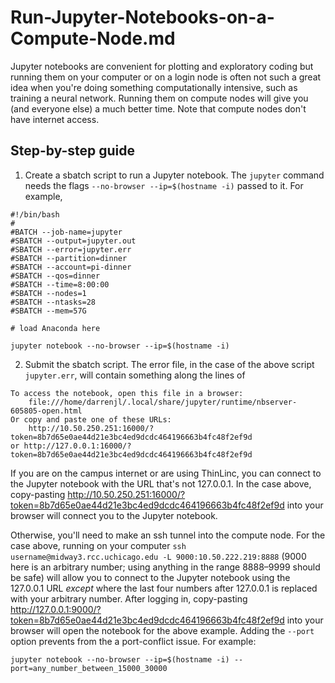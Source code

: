 # Run-Jupyter-Notebooks-on-a-Compute-Node.md
Jupyter notebooks are convenient for plotting and exploratory coding but running them on your computer or on a login node is often not such a great idea when you're doing something computationally intensive, such as training a neural network. Running them on compute nodes will give you (and everyone else) a much better time. Note that compute nodes don't have internet access.

Step-by-step guide
------------------

1.  Create a sbatch script to run a Jupyter notebook. The `jupyter` command needs the flags `--no-browser --ip=$(hostname -i)` passed to it. For example,
    
```
#!/bin/bash
#
#BATCH --job-name=jupyter
#SBATCH --output=jupyter.out
#SBATCH --error=jupyter.err
#SBATCH --partition=dinner
#SBATCH --account=pi-dinner
#SBATCH --qos=dinner
#SBATCH --time=8:00:00
#SBATCH --nodes=1
#SBATCH --ntasks=28
#SBATCH --mem=57G
 
# load Anaconda here

jupyter notebook --no-browser --ip=$(hostname -i)

```
    
2.  Submit the sbatch script. The error file, in the case of the above script `jupyter.err`, will contain something along the lines of
   
```
To access the notebook, open this file in a browser:
    file:///home/darrenjl/.local/share/jupyter/runtime/nbserver-605805-open.html
Or copy and paste one of these URLs:
    http://10.50.250.251:16000/?token=8b7d65e0ae44d21e3bc4ed9dcdc464196663b4fc48f2ef9d
or http://127.0.0.1:16000/?token=8b7d65e0ae44d21e3bc4ed9dcdc464196663b4fc48f2ef9d
```
    
If you are on the campus internet or are using ThinLinc, you can connect to the Jupyter notebook with the URL that's not 127.0.0.1. In the case above, copy-pasting http://10.50.250.251:16000/?token=8b7d65e0ae44d21e3bc4ed9dcdc464196663b4fc48f2ef9d into your browser will connect you to the Jupyter notebook.  
    
Otherwise, you'll need to make an ssh tunnel into the compute node. For the case above, running on your computer `ssh username@midway3.rcc.uchicago.edu -L 9000:10.50.222.219:8888` (9000 here is an arbitrary number; using anything in the range 8888–9999 should be safe) will allow you to connect to the Jupyter notebook using the 127.0.0.1 URL *except* where the last four numbers after 127.0.0.1 is replaced with your arbitrary number. After logging in, copy-pasting http://127.0.0.1:9000/?token=8b7d65e0ae44d21e3bc4ed9dcdc464196663b4fc48f2ef9d into your browser will open the notebook for the above example. Adding the `--port` option prevents from the a port-conflict issue. For example:

```
jupyter notebook --no-browser --ip=$(hostname -i) --port=any_number_between_15000_30000 
```
    